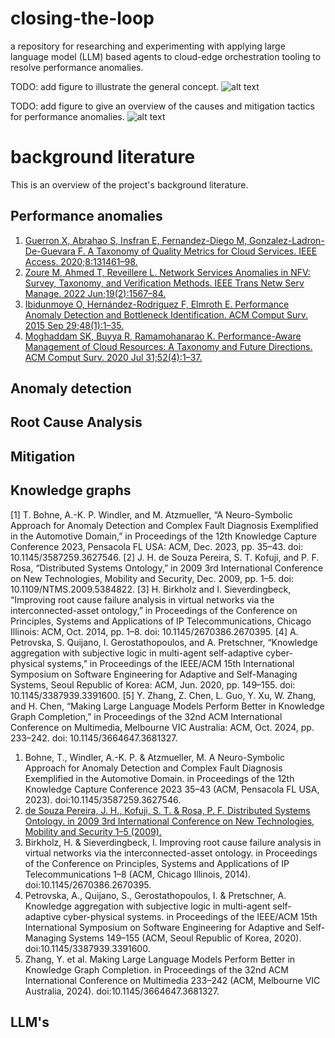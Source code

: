 # closing-the-loop
a repository for researching and experimenting with applying large language model (LLM) based agents to cloud-edge orchestration tooling to resolve performance anomalies.

TODO: add figure to illustrate the general concept.
![alt text](https://github.com/[username]/[reponame]/blob/[branch]/image.jpg?raw=true)

TODO: add figure to give an overview of the causes and mitigation tactics for performance anomalies.
![alt text](https://github.com/[username]/[reponame]/blob/[branch]/image.jpg?raw=true)

# background literature
This is an overview of the project's background literature.

## Performance anomalies
1. [Guerron X, Abrahao S, Insfran E, Fernandez-Diego M, Gonzalez-Ladron-De-Guevara F. A Taxonomy of Quality Metrics for Cloud Services. IEEE Access. 2020;8:131461–98.](https://ieeexplore.ieee.org/document/9139920)
2. [Zoure M, Ahmed T, Reveillere L. Network Services Anomalies in NFV: Survey, Taxonomy, and Verification Methods. IEEE Trans Netw Serv Manage. 2022 Jun;19(2):1567–84.](https://ieeexplore.ieee.org/document/9686060)
3. [Ibidunmoye O, Hernández-Rodriguez F, Elmroth E. Performance Anomaly Detection and Bottleneck Identification. ACM Comput Surv. 2015 Sep 29;48(1):1–35.](https://dl.acm.org/doi/10.1145/2791120)
4. [Moghaddam SK, Buyya R, Ramamohanarao K. Performance-Aware Management of Cloud Resources: A Taxonomy and Future Directions. ACM Comput Surv. 2020 Jul 31;52(4):1–37.](https://dl.acm.org/doi/10.1145/3337956)

## Anomaly detection


## Root Cause Analysis

## Mitigation

## Knowledge graphs
[1] T. Bohne, A.-K. P. Windler, and M. Atzmueller, “A Neuro-Symbolic Approach for Anomaly Detection and Complex Fault Diagnosis Exemplified in the Automotive Domain,” in Proceedings of the 12th Knowledge Capture Conference 2023, Pensacola FL USA: ACM, Dec. 2023, pp. 35–43. doi: 10.1145/3587259.3627546.
[2] J. H. de Souza Pereira, S. T. Kofuji, and P. F. Rosa, “Distributed Systems Ontology,” in 2009 3rd International Conference on New Technologies, Mobility and Security, Dec. 2009, pp. 1–5. doi: 10.1109/NTMS.2009.5384822.
[3] H. Birkholz and I. Sieverdingbeck, “Improving root cause failure analysis in virtual networks via the interconnected-asset ontology,” in Proceedings of the Conference on Principles, Systems and Applications of IP Telecommunications, Chicago Illinois: ACM, Oct. 2014, pp. 1–8. doi: 10.1145/2670386.2670395.
[4] A. Petrovska, S. Quijano, I. Gerostathopoulos, and A. Pretschner, “Knowledge aggregation with subjective logic in multi-agent self-adaptive cyber-physical systems,” in Proceedings of the IEEE/ACM 15th International Symposium on Software Engineering for Adaptive and Self-Managing Systems, Seoul Republic of Korea: ACM, Jun. 2020, pp. 149–155. doi: 10.1145/3387939.3391600.
[5] Y. Zhang, Z. Chen, L. Guo, Y. Xu, W. Zhang, and H. Chen, “Making Large Language Models Perform Better in Knowledge Graph Completion,” in Proceedings of the 32nd ACM International Conference on Multimedia, Melbourne VIC Australia: ACM, Oct. 2024, pp. 233–242. doi: 10.1145/3664647.3681327.

1. Bohne, T., Windler, A.-K. P. & Atzmueller, M. A Neuro-Symbolic Approach for Anomaly Detection and Complex Fault Diagnosis Exemplified in the Automotive Domain. in Proceedings of the 12th Knowledge Capture Conference 2023 35–43 (ACM, Pensacola FL USA, 2023). doi:10.1145/3587259.3627546.
2. [de Souza Pereira, J. H., Kofuji, S. T. & Rosa, P. F. Distributed Systems Ontology. in 2009 3rd International Conference on New Technologies, Mobility and Security 1–5 (2009).](doi:10.1109/NTMS.2009.5384822.)
3. Birkholz, H. & Sieverdingbeck, I. Improving root cause failure analysis in virtual networks via the interconnected-asset ontology. in Proceedings of the Conference on Principles, Systems and Applications of IP Telecommunications 1–8 (ACM, Chicago Illinois, 2014). doi:10.1145/2670386.2670395.
4. Petrovska, A., Quijano, S., Gerostathopoulos, I. & Pretschner, A. Knowledge aggregation with subjective logic in multi-agent self-adaptive cyber-physical systems. in Proceedings of the IEEE/ACM 15th International Symposium on Software Engineering for Adaptive and Self-Managing Systems 149–155 (ACM, Seoul Republic of Korea, 2020). doi:10.1145/3387939.3391600.
5. Zhang, Y. et al. Making Large Language Models Perform Better in Knowledge Graph Completion. in Proceedings of the 32nd ACM International Conference on Multimedia 233–242 (ACM, Melbourne VIC Australia, 2024). doi:10.1145/3664647.3681327.



## LLM's
